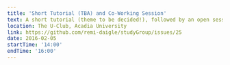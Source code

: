 ```yaml
---
title: 'Short Tutorial (TBA) and Co-Working Session'
text: A short tutorial (theme to be decided!), followed by an open session to work on projects and ask each other questions.
location: The U-Club, Acadia University
link: https://github.com/remi-daigle/studyGroup/issues/25
date: 2016-02-05
startTime: '14:00'
endTime: '16:00'
---
```

